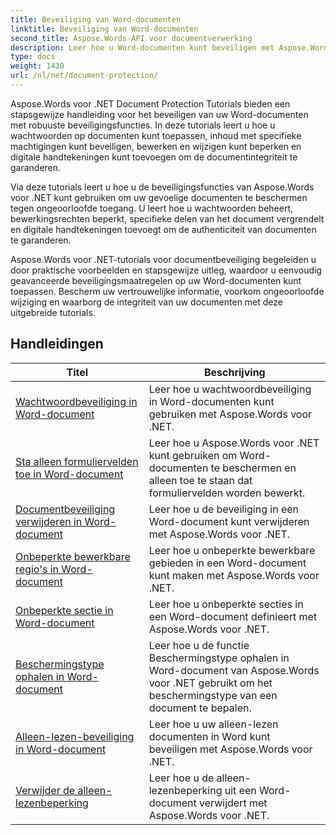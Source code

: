 ```yaml
---
title: Beveiliging van Word-documenten
linktitle: Beveiliging van Word-documenten
second_title: Aspose.Words-API voor documentverwerking
description: Leer hoe u Word-documenten kunt beveiligen met Aspose.Words voor .NET. De tutorials leiden u door de verschillende beveiligingsmethoden, zoals het vergrendelen van wijzigingen, wachtwoordbeveiliging, het beperken van de toegang tot documentelementen en nog veel meer.
type: docs
weight: 1430
url: /nl/net/document-protection/
---
```

Aspose.Words voor .NET Document Protection Tutorials bieden een stapsgewijze handleiding voor het beveiligen van uw Word-documenten met robuuste beveiligingsfuncties. In deze tutorials leert u hoe u wachtwoorden op documenten kunt toepassen, inhoud met specifieke machtigingen kunt beveiligen, bewerken en wijzigen kunt beperken en digitale handtekeningen kunt toevoegen om de documentintegriteit te garanderen.

Via deze tutorials leert u hoe u de beveiligingsfuncties van Aspose.Words voor .NET kunt gebruiken om uw gevoelige documenten te beschermen tegen ongeoorloofde toegang. U leert hoe u wachtwoorden beheert, bewerkingsrechten beperkt, specifieke delen van het document vergrendelt en digitale handtekeningen toevoegt om de authenticiteit van documenten te garanderen.

Aspose.Words voor .NET-tutorials voor documentbeveiliging begeleiden u door praktische voorbeelden en stapsgewijze uitleg, waardoor u eenvoudig geavanceerde beveiligingsmaatregelen op uw Word-documenten kunt toepassen. Bescherm uw vertrouwelijke informatie, voorkom ongeoorloofde wijziging en waarborg de integriteit van uw documenten met deze uitgebreide tutorials.

 ## Handleidingen
| Titel | Beschrijving |
| --- | --- |
| [Wachtwoordbeveiliging in Word-document](./password-protection/) | Leer hoe u wachtwoordbeveiliging in Word-documenten kunt gebruiken met Aspose.Words voor .NET. |
| [Sta alleen formuliervelden toe in Word-document](./allow-only-form-fields-protect/) | Leer hoe u Aspose.Words voor .NET kunt gebruiken om Word-documenten te beschermen en alleen toe te staan dat formuliervelden worden bewerkt. |
| [Documentbeveiliging verwijderen in Word-document](./remove-document-protection/) | Leer hoe u de beveiliging in een Word-document kunt verwijderen met Aspose.Words voor .NET. |
| [Onbeperkte bewerkbare regio's in Word-document](./unrestricted-editable-regions/) | Leer hoe u onbeperkte bewerkbare gebieden in een Word-document kunt maken met Aspose.Words voor .NET. |
| [Onbeperkte sectie in Word-document](./unrestricted-section/) | Leer hoe u onbeperkte secties in een Word-document definieert met Aspose.Words voor .NET. |
| [Beschermingstype ophalen in Word-document](./get-protection-type/) | Leer hoe u de functie Beschermingstype ophalen in Word-document van Aspose.Words voor .NET gebruikt om het beschermingstype van een document te bepalen. |
| [Alleen-lezen-beveiliging in Word-document](./read-only-protection/) | Leer hoe u uw alleen-lezen documenten in Word kunt beveiligen met Aspose.Words voor .NET. |
| [Verwijder de alleen-lezenbeperking](./remove-read-only-restriction/) | Leer hoe u de alleen-lezenbeperking uit een Word-document verwijdert met Aspose.Words voor .NET. |